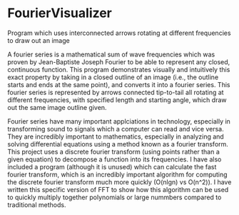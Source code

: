 # FourierVisualizer
Program which uses interconnected arrows rotating at different frequencies to draw out an image


A fourier series is a mathematical sum of wave frequencies which was proven by Jean-Baptiste Joseph Fourier to be able to represent any closed, continuous function.
This program demonstrates visually and intuitively this exact property by taking in a closed outline of an image (i.e., the outline starts and ends at the same point), and converts it into a fourier series. This fourier series is represented by arrows connected tip-to-tail all rotating at different frequencies, with specified length and starting angle, which draw out the same image outline given.


Fourier series have many important applciations in technology, especially in transforming sound to signals which a computer can read and vice versa.
They are incredibly important to mathematics, especially in analyzing and solving differential equations using a method known as a fourier transform. This project uses a discrete fourier transform (using points rather than a given equation) to decompose a function into its frequencies. 
I have also included a program (although it is unused) which can calculate the fast fourier transform, which is an incredibly important algorithm for computing the discrete fourier transform much more quickly (O(nlgn) vs O(n^2)). I have written this specific version of FFT to show how this algorithm can be used to quickly multiply together polynomials or large nummbers compared to traditional methods.
